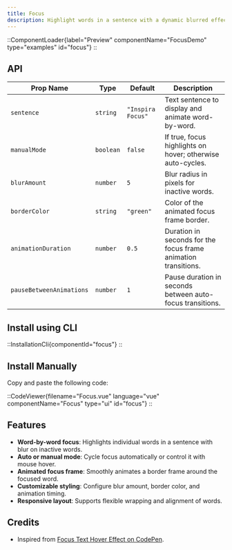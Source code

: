 ```yaml
---
title: Focus
description: Highlight words in a sentence with a dynamic blurred effect and animated focus frame. Supports auto-cycling or manual hover focus mode.
---
```


::ComponentLoader{label="Preview" componentName="FocusDemo" type="examples" id="focus"}
::

## API

| Prop Name                | Type      | Default           | Description                                                    |
| ------------------------ | --------- | ----------------- | -------------------------------------------------------------- |
| `sentence`               | `string`  | `"Inspira Focus"` | Text sentence to display and animate word-by-word.             |
| `manualMode`             | `boolean` | `false`           | If true, focus highlights on hover; otherwise auto-cycles.     |
| `blurAmount`             | `number`  | `5`               | Blur radius in pixels for inactive words.                      |
| `borderColor`            | `string`  | `"green"`         | Color of the animated focus frame border.                      |
| `animationDuration`      | `number`  | `0.5`             | Duration in seconds for the focus frame animation transitions. |
| `pauseBetweenAnimations` | `number`  | `1`               | Pause duration in seconds between auto-focus transitions.      |

## Install using CLI

::InstallationCli{componentId="focus"}
::

## Install Manually

Copy and paste the following code:

::CodeViewer{filename="Focus.vue" language="vue" componentName="Focus" type="ui" id="focus"}
::

## Features

- **Word-by-word focus**: Highlights individual words in a sentence with blur on inactive words.
- **Auto or manual mode**: Cycle focus automatically or control it with mouse hover.
- **Animated focus frame**: Smoothly animates a border frame around the focused word.
- **Customizable styling**: Configure blur amount, border color, and animation timing.
- **Responsive layout**: Supports flexible wrapping and alignment of words.

## Credits

- Inspired from [Focus Text Hover Effect on CodePen](https://codepen.io/CameronFitzwilliam/pen/JJRjMa).
